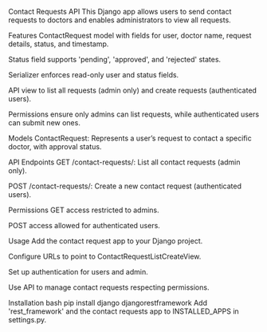 Contact Requests API
This Django app allows users to send contact requests to doctors and enables administrators to view all requests.

Features
ContactRequest model with fields for user, doctor name, request details, status, and timestamp.

Status field supports 'pending', 'approved', and 'rejected' states.

Serializer enforces read-only user and status fields.

API view to list all requests (admin only) and create requests (authenticated users).

Permissions ensure only admins can list requests, while authenticated users can submit new ones.

Models
ContactRequest: Represents a user’s request to contact a specific doctor, with approval status.

API Endpoints
GET /contact-requests/: List all contact requests (admin only).

POST /contact-requests/: Create a new contact request (authenticated users).

Permissions
GET access restricted to admins.

POST access allowed for authenticated users.

Usage
Add the contact request app to your Django project.

Configure URLs to point to ContactRequestListCreateView.

Set up authentication for users and admin.

Use API to manage contact requests respecting permissions.

Installation
bash
pip install django djangorestframework
Add 'rest_framework' and the contact requests app to INSTALLED_APPS in settings.py.